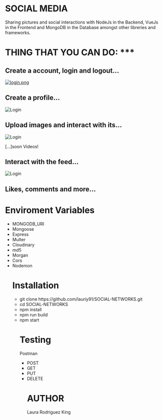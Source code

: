 <h1>SOCIAL MEDIA</h1>

<p>Sharing pictures and social interactions with NodeJs in the Backend, VueJs in the Frontend and MongoDB in the Database amongst other libreries and frameworks.</p>

<h1> THING THAT YOU CAN DO: ***</h1>


<h2> Create a account, login and logout... </h2>

[![login.png](https://i.postimg.cc/0QsKV8rm/login.png)](https://postimg.cc/Mc9GTJ7K)

<h2> Create a profile... </h2>

<img src= "/imgs/profile.png" alt="Login"/>

<h2> Upload images and interact with its... </h2>

<img src= "/imgs/upload.png" alt="Login"/>

<label>[...]soon Videos!</label>

<h2> Interact with the feed... </h2>

<img src= "/imgs/postit.png" alt="Login"/>

<h2> Likes, comments and more... </h2>

<h1>Enviroment Variables</h1>

<ul>
<li>MONGODB_URI</li>
<li>Mongoose</li>
<li>Express</li>
<li>Multer</li>
<li>Cloudinary</li>
<li>md5</li>
<li>Morgan</li>
<li>Cors</li>
<li>Nodemon</li>
</u>

<h1>Installation</h1>

<ul>
<li>git clone https://github.com/lauriy91/SOCIAL-NETWORKS.git</li>
<li>cd SOCIAL-NETWORKS</li>
<li>npm install</li>
<li>npm run build</li>
<li>npm start</li>
</u>

<h1>Testing</h1>

<label>Postman</label>

<ul>
<li>POST</li>
<li>GET</li>
<li>PUT</li>
<li>DELETE</li>
</u>

<h1>AUTHOR</h1>
<label>Laura Rodriguez King</label>
